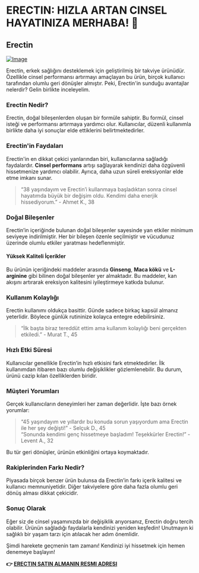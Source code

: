 # ERECTIN: HIZLA ARTAN CINSEL HAYATINIZA MERHABA! 🌟

## Erectin

[![Image](https://www2.sellhealth.com/256/erectin_26_1.jpg)](https://gchaffi.com/fjPwDEaW)

Erectin, erkek sağlığını desteklemek için geliştirilmiş bir takviye ürünüdür. Özellikle cinsel performansı artırmayı amaçlayan bu ürün, birçok kullanıcı tarafından olumlu geri dönüşler almıştır. Peki, Erectin'in sunduğu avantajlar nelerdir? Gelin birlikte inceleyelim.

### Erectin Nedir?

Erectin, doğal bileşenlerden oluşan bir formüle sahiptir. Bu formül, cinsel isteği ve performansı artırmaya yardımcı olur. Kullanıcılar, düzenli kullanımla birlikte daha iyi sonuçlar elde ettiklerini belirtmektedirler. 

### Erectin'in Faydaları

Erectin'in en dikkat çekici yanlarından biri, kullanıcılarına sağladığı faydalardır. **Cinsel performans** artışı sağlayarak kendinizi daha özgüvenli hissetmenize yardımcı olabilir. Ayrıca, daha uzun süreli ereksiyonlar elde etme imkanı sunar.

> “38 yaşındayım ve Erectin’i kullanmaya başladıktan sonra cinsel hayatımda büyük bir değişim oldu. Kendimi daha enerjik hissediyorum.” - Ahmet K., 38

### Doğal Bileşenler

Erectin’in içeriğinde bulunan doğal bileşenler sayesinde yan etkiler minimum seviyeye indirilmiştir. Her bir bileşen özenle seçilmiştir ve vücudunuz üzerinde olumlu etkiler yaratması hedeflenmiştir.

#### Yüksek Kaliteli İçerikler

Bu ürünün içeriğindeki maddeler arasında **Ginseng**, **Maca kökü** ve **L-arginine** gibi bilinen doğal bileşenler yer almaktadır. Bu maddeler, kan akışını artırarak ereksiyon kalitesini iyileştirmeye katkıda bulunur.

### Kullanım Kolaylığı

Erectin kullanımı oldukça basittir. Günde sadece birkaç kapsül almanız yeterlidir. Böylece günlük rutininize kolayca entegre edebilirsiniz.

> “İlk başta biraz tereddüt ettim ama kullanım kolaylığı beni gerçekten etkiledi.” - Murat T., 45

### Hızlı Etki Süresi

Kullanıcılar genellikle Erectin’in hızlı etkisini fark etmektedirler. İlk kullanımdan itibaren bazı olumlu değişiklikler gözlemlenebilir. Bu durum, ürünü cazip kılan özelliklerden biridir.

### Müşteri Yorumları

Gerçek kullanıcıların deneyimleri her zaman değerlidir. İşte bazı örnek yorumlar:

> “45 yaşındayım ve yıllardır bu konuda sorun yaşıyordum ama Erectin ile her şey değişti!” - Selçuk D., 45  
> “Sonunda kendimi genç hissetmeye başladım! Teşekkürler Erectin!” - Levent A., 32  

Bu tür geri dönüşler, ürünün etkinliğini ortaya koymaktadır.

### Rakiplerinden Farkı Nedir?

Piyasada birçok benzer ürün bulunsa da Erectin’in farkı içerik kalitesi ve kullanıcı memnuniyetidir. Diğer takviyelere göre daha fazla olumlu geri dönüş alması dikkat çekicidir.

### Sonuç Olarak 

Eğer siz de cinsel yaşamınızda bir değişiklik arıyorsanız, Erectin doğru tercih olabilir. Ürünün sağladığı faydalarla kendinizi yeniden keşfedin! Unutmayın ki sağlıklı bir yaşam tarzı için atılacak her adım önemlidir.

Şimdi harekete geçmenin tam zamanı! Kendinizi iyi hissetmek için hemen denemeye başlayın!



**👉 [ERECTIN SATIN ALMANIN RESMI ADRESI](https://gchaffi.com/fjPwDEaW)**